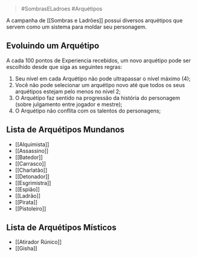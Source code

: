 > #SombrasELadroes 
> #Arquétipos 

A campanha de [[Sombras e Ladrões]] possui diversos arquétipos que servem como um sistema para moldar seu personagem.

## Evoluindo um Arquétipo
A cada 100 pontos de Experiencia recebidos, um novo arquétipo pode ser escolhido desde que siga as seguintes regras:
1. Seu nível em cada Arquétipo não pode ultrapassar o nível máximo (4);
2. Você não pode selecionar um arquétipo novo até que todos os seus arquétipos estejam pelo menos no nível 2;
3. O Arquétipo faz sentido na progressão da história do personagem (sobre julgamento entre jogador e mestre);
4. O Arquétipo não conflita com os talentos do personagens;

## Lista de Arquétipos Mundanos
- [[Alquimista]]
- [[Assassino]]
- [[Batedor]]
- [[Carrasco]]
- [[Charlatão]]
- [[Detonador]]
- [[Esgrimistra]]
- [[Espião]]
- [[Ladrão]]
- [[Pirata]]
- [[Pistoleiro]]

## Lista de Arquétipos Místicos
- [[Atirador Rúnico]]
- [[Gisha]]
